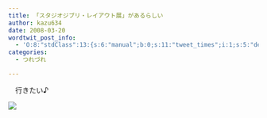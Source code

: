 ```yaml
---
title: 「スタジオジブリ・レイアウト展」があるらしい
author: kazu634
date: 2008-03-20
wordtwit_post_info:
  - 'O:8:"stdClass":13:{s:6:"manual";b:0;s:11:"tweet_times";i:1;s:5:"delay";i:0;s:7:"enabled";i:1;s:10:"separation";s:2:"60";s:7:"version";s:3:"3.7";s:14:"tweet_template";b:0;s:6:"status";i:2;s:6:"result";a:0:{}s:13:"tweet_counter";i:2;s:13:"tweet_log_ids";a:1:{i:0;i:3853;}s:9:"hash_tags";a:0:{}s:8:"accounts";a:1:{i:0;s:7:"kazu634";}}'
categories:
  - つれづれ

---
```

<div class="section">
<p>
    　行きたい♪
</p>
  
<p>
<center>
</center>
</p>
  
<p>
<a href="http://flickr.com/photos/pantherman/2221071934/" onclick="__gaTracker('send', 'event', 'outbound-article', 'http://flickr.com/photos/pantherman/2221071934/', '');" title="Espiritu del Bosque / Forest Spirit"><img src="http://farm3.static.flickr.com/2165/2221071934_fa358d9626_m.jpg" /></a>
</p></p>
</div>
